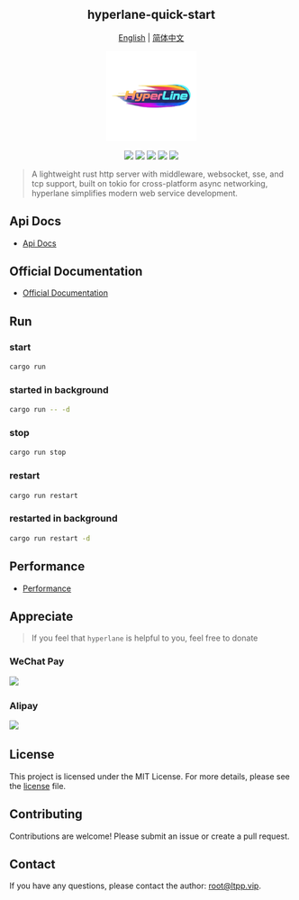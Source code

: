 <center>

## hyperlane-quick-start

[English](README.md) | [简体中文](README.ZH-CN.md)

<img src="./static/img/logo.png" alt="" height="160">

[![](https://img.shields.io/crates/v/hyperlane.svg)](https://crates.io/crates/hyperlane)
[![](https://img.shields.io/crates/d/hyperlane.svg)](https://img.shields.io/crates/d/hyperlane.svg)
[![](https://docs.rs/hyperlane/badge.svg)](https://docs.rs/hyperlane)
[![](https://github.com/hyperlane-dev/hyperlane/workflows/Rust/badge.svg)](https://github.com/hyperlane-dev/hyperlane/actions?query=workflow:Rust)
[![](https://img.shields.io/crates/l/hyperlane.svg)](./license)

</center>

> A lightweight rust http server with middleware, websocket, sse, and tcp support, built on tokio for cross-platform async networking, hyperlane simplifies modern web service development.

## Api Docs

- [Api Docs](https://docs.rs/hyperlane/latest/hyperlane/)

## Official Documentation

- [Official Documentation](https://docs.ltpp.vip/hyperlane/)

## Run

### start

```sh
cargo run
```

### started in background

```sh
cargo run -- -d
```

### stop

```sh
cargo run stop
```

### restart

```sh
cargo run restart
```

### restarted in background

```sh
cargo run restart -d
```

## Performance

- [Performance](https://docs.ltpp.vip/hyperlane/speed)

## Appreciate

> If you feel that `hyperlane` is helpful to you, feel free to donate

### WeChat Pay

<img src="https://docs.ltpp.vip/img/wechat-pay.png" width="200">

### Alipay

<img src="https://docs.ltpp.vip/img/alipay-pay.jpg" width="200">

## License

This project is licensed under the MIT License. For more details, please see the [license](license) file.

## Contributing

Contributions are welcome! Please submit an issue or create a pull request.

## Contact

If you have any questions, please contact the author: [root@ltpp.vip](mailto:root@ltpp.vip).
